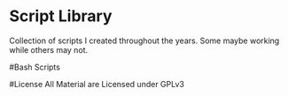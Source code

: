 # Script Library
Collection of scripts I created throughout the years.
Some maybe working while others may not.

#Bash Scripts


#License
All Material are Licensed under GPLv3
